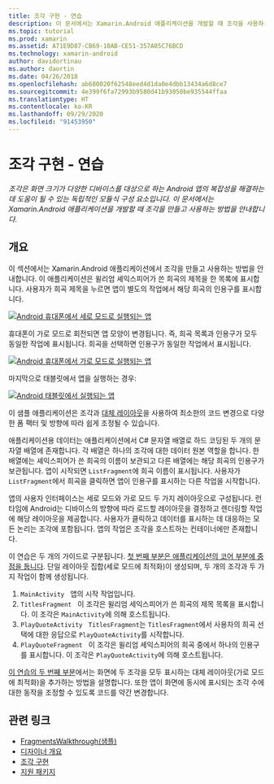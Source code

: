 ```yaml
---
title: 조각 구현 - 연습
description: 이 문서에서는 Xamarin.Android 애플리케이션을 개발할 때 조각을 사용하는 방법을 안내합니다.
ms.topic: tutorial
ms.prod: xamarin
ms.assetid: A71E9D87-CB69-10AB-CE51-357A05C76BCD
ms.technology: xamarin-android
author: davidortinau
ms.author: daortin
ms.date: 04/26/2018
ms.openlocfilehash: ab680020f62548eed4d1da0e4dbb13434a6d8ce7
ms.sourcegitcommit: 4e399f6fa72993b9580d41b93050be935544ffaa
ms.translationtype: HT
ms.contentlocale: ko-KR
ms.lasthandoff: 09/29/2020
ms.locfileid: "91453950"
---
```

# <a name="implementing-fragments---walkthrough"></a>조각 구현 - 연습

_조각은 화면 크기가 다양한 디바이스를 대상으로 하는 Android 앱의 복잡성을 해결하는 데 도움이 될 수 있는 독립적인 모듈식 구성 요소입니다. 이 문서에서는 Xamarin.Android 애플리케이션을 개발할 때 조각을 만들고 사용하는 방법을 안내합니다._

## <a name="overview"></a>개요

이 섹션에서는 Xamarin.Android 애플리케이션에서 조각을 만들고 사용하는 방법을 안내합니다. 이 애플리케이션은 윌리엄 셰익스피어가 쓴 희곡의 제목을 한 목록에 표시합니다. 사용자가 희곡 제목을 누르면 앱이 별도의 작업에서 해당 희곡의 인용구를 표시합니다.

[![Android 휴대폰에서 세로 모드로 실행되는 앱](./images/intro-screenshot-phone-sml.png)](./images/intro-screenshot-phone.png#lightbox)

휴대폰이 가로 모드로 회전되면 앱 모양이 변경됩니다. 즉, 희곡 목록과 인용구가 모두 동일한 작업에 표시됩니다. 희곡을 선택하면 인용구가 동일한 작업에서 표시됩니다.

[![Android 휴대폰에서 가로 모드로 실행되는 앱](./images/intro-screenshot-phone-land-sml.png)](./images/intro-screenshot-phone-land.png#lightbox)

마지막으로 태블릿에서 앱을 실행하는 경우:

[![Android 태블릿에서 실행되는 앱](./images/intro-screenshot-tablet-sml.png)](./images/intro-screenshot-tablet.png#lightbox)

이 샘플 애플리케이션은 조각과 [대체 레이아웃](../../../app-fundamentals/resources-in-android/alternate-resources.md)을 사용하여 최소한의 코드 변경으로 다양한 폼 팩터 및 방향에 따라 쉽게 조정될 수 있습니다.

애플리케이션용 데이터는 애플리케이션에서 C# 문자열 배열로 하드 코딩된 두 개의 문자열 배열에 존재합니다. 각 배열은 하나의 조각에 대한 데이터 원본 역할을 합니다.  한 배열에는 셰익스피어가 쓴 희곡의 이름이 보관되고 다른 배열에는 해당 희곡의 인용구가 보관됩니다. 앱이 시작되면 `ListFragment`에 희곡 이름이 표시됩니다. 사용자가 `ListFragment`에서 희곡을 클릭하면 앱이 인용구를 표시하는 다른 작업을 시작합니다.

앱의 사용자 인터페이스는 세로 모드와 가로 모드 두 가지 레이아웃으로 구성됩니다. 런타임에 Android는 디바이스의 방향에 따라 로드할 레이아웃을 결정하고 렌더링할 작업에 해당 레이아웃을 제공합니다. 사용자가 클릭하고 데이터를 표시하는 데 대응하는 모든 논리는 조각에 포함됩니다. 앱의 작업은 조각을 호스트하는 컨테이너에만 존재합니다.

이 연습은 두 개의 가이드로 구분됩니다. [첫 번째 부분은 애플리케이션의 코어 부분에 중점을 둡니다](./walkthrough.md). 단일 레이아웃 집합(세로 모드에 최적화)이 생성되며, 두 개의 조각과 두 가지 작업이 함께 생성됩니다.

1. `MainActivity` &nbsp; 앱의 시작 작업입니다.
1. `TitlesFragment` &nbsp; 이 조각은 윌리엄 세익스피어가 쓴 희곡의 제목 목록을 표시합니다. 이 조각은 `MainActivity`에 의해 호스트됩니다.
1. `PlayQuoteActivity` &nbsp; `TitlesFragment`는 `TitlesFragment`에서 사용자의 희곡 선택에 대한 응답으로 `PlayQuoteActivity`를 시작합니다.
1. `PlayQuoteFragment` &nbsp; 이 조각은 윌리엄 세익스피어의 희곡 중에서 하나의 인용구를 표시합니다. 이 조각은 `PlayQuoteActivity`에 의해 호스트됩니다.

[이 연습의 두 번째 부분](./walkthrough-landscape.md)에서는 화면에 두 조각을 모두 표시하는 대체 레이아웃(가로 모드에 최적화)을 추가하는 방법을 설명합니다. 또한 앱이 화면에 동시에 표시되는 조각 수에 대한 동작을 조정할 수 있도록 코드를 약간 변경합니다.

## <a name="related-links"></a>관련 링크

- [FragmentsWalkthrough(샘플)](/samples/xamarin/monodroid-samples/fragmentswalkthrough)
- [디자이너 개요](~/android/user-interface/android-designer/index.md)
- [조각 구현](https://developer.android.com/guide/topics/fundamentals/fragments.html)
- [지원 패키지](https://developer.android.com/sdk/compatibility-library.html)